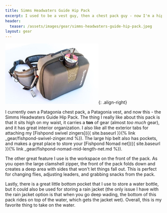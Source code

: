 ```yaml
---
title: Simms Headwaters Guide Hip Pack
excerpt: I used to be a vest guy, then a chest pack guy - now I'm a hip pack guy.
header:
  teaser: /assets/images/gear/simms-headwaters-guide-hip-pack.jpeg
layout: gear
---
```

![image-right](/assets/images/gear/simms-headwaters-guide-hip-pack.jpeg){: .align-right}

I currently own a Patagonia chest pack, a Patagonia vest, and now this - the Simms Headwaters Guide Hip Pack. The thing I really like about this pack is that it sits high on my waist, it carries a **ton** of gear (almost _too much_ gear), and it has great interior organization. I also like all the exterior tabs for attaching my [Fishpond swivel zingers]({{ site.baseurl }}{% link _gear/fishpond-swivel-zinger.md %}). The large hip belt also has pockets, and makes a great place to store your [Fishpond Nomad net]({{ site.baseurl }}{% link _gear/fishpond-nomad-mid-length-net.md %}).

The other great feature I use is the workspace on the front of the pack. As you open the large clamshell zipper, the front of the pack folds down and creates a deep area with sides that won't let things fall out. This is perfect for changing flies, adjusting leaders, and grabbing snacks from the pack.

Lastly, there is a great little bottom pocket that I use to store a water bottle, but it could also be used for storing a rain jacket (the only issue I have with the rain jacket option is that when you go deep wading, the bottom of this pack rides on top of the water, which gets the jacket wet). Overall, this is my favorite thing to take on the water.